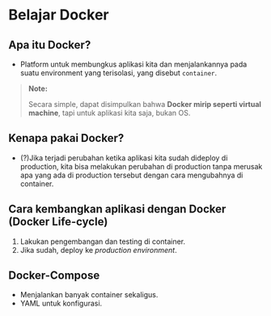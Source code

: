 # Belajar Docker

## Apa itu Docker?

-   Platform untuk membungkus aplikasi kita dan menjalankannya pada suatu environment yang terisolasi, yang disebut `container`.

> **Note:**
>
> Secara simple, dapat disimpulkan bahwa **Docker mirip seperti virtual machine**, tapi untuk aplikasi kita saja, bukan OS.

## Kenapa pakai Docker?

-   (?)Jika terjadi perubahan ketika aplikasi kita sudah dideploy di production, kita bisa melakukan perubahan di production tanpa merusak apa yang ada di production tersebut dengan cara mengubahnya di container.

## Cara kembangkan aplikasi dengan Docker (Docker Life-cycle)

1. Lakukan pengembangan dan testing di container.
2. Jika sudah, deploy ke _production environment_.

## Docker-Compose

-   Menjalankan banyak container sekaligus.
-   YAML untuk konfigurasi.
